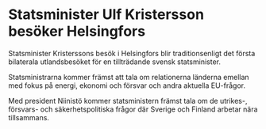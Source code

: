 # Statsminister Ulf Kristersson besöker Helsingfors

Statsminister Kristerssons besök i Helsingfors blir traditionsenligt det första bilaterala utlandsbesöket för en tillträdande svensk statsminister.

Statsministrarna kommer främst att tala om relationerna länderna emellan med fokus på energi, ekonomi och försvar och andra aktuella EU\-frågor.

Med president Niinistö kommer statsministern främst tala om de utrikes\-, försvars\- och säkerhetspolitiska frågor där Sverige och Finland arbetar nära tillsammans.

